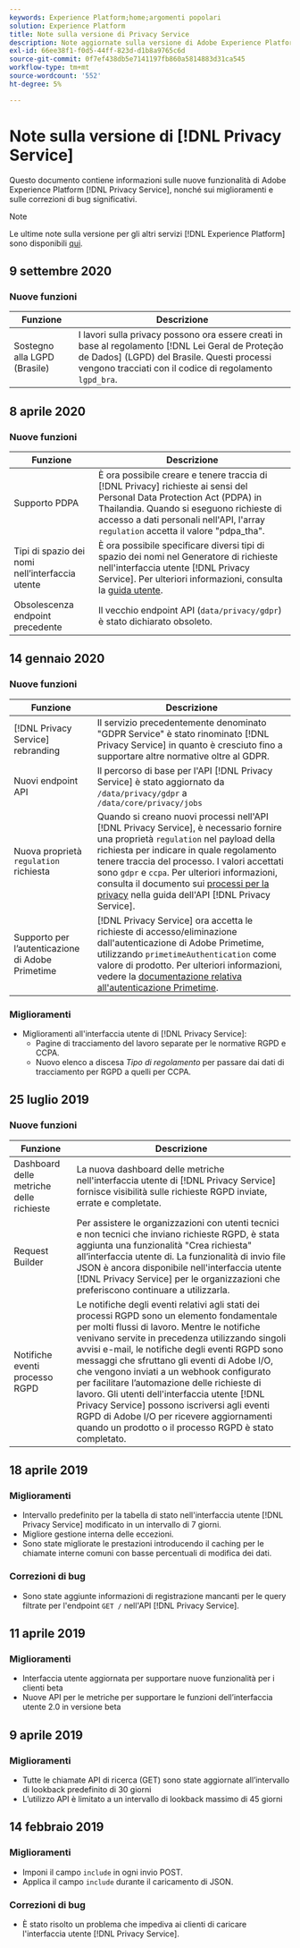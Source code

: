 ```yaml
---
keywords: Experience Platform;home;argomenti popolari
solution: Experience Platform
title: Note sulla versione di Privacy Service
description: Note aggiornate sulla versione di Adobe Experience Platform Privacy Service.
exl-id: 66ee38f1-f0d5-44ff-823d-d1b8a9765c6d
source-git-commit: 0f7ef438db5e7141197fb860a5814883d31ca545
workflow-type: tm+mt
source-wordcount: '552'
ht-degree: 5%

---
```


# Note sulla versione di [!DNL Privacy Service]

Questo documento contiene informazioni sulle nuove funzionalità di Adobe Experience Platform [!DNL Privacy Service], nonché sui miglioramenti e sulle correzioni di bug significativi.

>[!NOTE]
>
>Le ultime note sulla versione per gli altri servizi [!DNL Experience Platform] sono disponibili [qui](../release-notes/latest/latest.md).

## 9 settembre 2020

### Nuove funzioni

| Funzione | Descrizione |
| --- | --- |
| Sostegno alla LGPD (Brasile) | I lavori sulla privacy possono ora essere creati in base al regolamento [!DNL Lei Geral de Proteção de Dados] (LGPD) del Brasile. Questi processi vengono tracciati con il codice di regolamento `lgpd_bra`. |

## 8 aprile 2020

### Nuove funzioni

| Funzione | Descrizione |
| --- | --- |
| Supporto PDPA | È ora possibile creare e tenere traccia di [!DNL Privacy] richieste ai sensi del Personal Data Protection Act (PDPA) in Thailandia. Quando si eseguono richieste di accesso a dati personali nell&#39;API, l&#39;array `regulation` accetta il valore &quot;pdpa_tha&quot;. |
| Tipi di spazio dei nomi nell’interfaccia utente | È ora possibile specificare diversi tipi di spazio dei nomi nel Generatore di richieste nell&#39;interfaccia utente [!DNL Privacy Service]. Per ulteriori informazioni, consulta la [guida utente](ui/user-guide.md). |
| Obsolescenza endpoint precedente | Il vecchio endpoint API (`data/privacy/gdpr`) è stato dichiarato obsoleto. |

## 14 gennaio 2020

### Nuove funzioni

| Funzione | Descrizione |
| --- | --- |
| [!DNL Privacy Service] rebranding | Il servizio precedentemente denominato &quot;GDPR Service&quot; è stato rinominato [!DNL Privacy Service] in quanto è cresciuto fino a supportare altre normative oltre al GDPR. |
| Nuovi endpoint API | Il percorso di base per l&#39;API [!DNL Privacy Service] è stato aggiornato da `/data/privacy/gdpr` a `/data/core/privacy/jobs` |
| Nuova proprietà `regulation` richiesta | Quando si creano nuovi processi nell&#39;API [!DNL Privacy Service], è necessario fornire una proprietà `regulation` nel payload della richiesta per indicare in quale regolamento tenere traccia del processo. I valori accettati sono `gdpr` e `ccpa`. Per ulteriori informazioni, consulta il documento sui [processi per la privacy](api/privacy-jobs.md) nella guida dell&#39;API [!DNL Privacy Service]. |
| Supporto per l’autenticazione di Adobe Primetime | [!DNL Privacy Service] ora accetta le richieste di accesso/eliminazione dall&#39;autenticazione di Adobe Primetime, utilizzando `primetimeAuthentication` come valore di prodotto. Per ulteriori informazioni, vedere la [documentazione relativa all&#39;autenticazione Primetime](https://tve.helpdocsonline.com/how-to-make-a-privacy-request). |

### Miglioramenti

* Miglioramenti all&#39;interfaccia utente di [!DNL Privacy Service]:
   * Pagine di tracciamento del lavoro separate per le normative RGPD e CCPA.
   * Nuovo elenco a discesa *Tipo di regolamento* per passare dai dati di tracciamento per RGPD a quelli per CCPA.

## 25 luglio 2019

### Nuove funzioni

| Funzione | Descrizione |
| --- | --- |
| Dashboard delle metriche delle richieste | La nuova dashboard delle metriche nell&#39;interfaccia utente di [!DNL Privacy Service] fornisce visibilità sulle richieste RGPD inviate, errate e completate. |
| Request Builder | Per assistere le organizzazioni con utenti tecnici e non tecnici che inviano richieste RGPD, è stata aggiunta una funzionalità &quot;Crea richiesta&quot; all’interfaccia utente di. La funzionalità di invio file JSON è ancora disponibile nell&#39;interfaccia utente [!DNL Privacy Service] per le organizzazioni che preferiscono continuare a utilizzarla. |
| Notifiche eventi processo RGPD | Le notifiche degli eventi relativi agli stati dei processi RGPD sono un elemento fondamentale per molti flussi di lavoro. Mentre le notifiche venivano servite in precedenza utilizzando singoli avvisi e-mail, le notifiche degli eventi RGPD sono messaggi che sfruttano gli eventi di Adobe I/O, che vengono inviati a un webhook configurato per facilitare l’automazione delle richieste di lavoro. Gli utenti dell&#39;interfaccia utente [!DNL Privacy Service] possono iscriversi agli eventi RGPD di Adobe I/O per ricevere aggiornamenti quando un prodotto o il processo RGPD è stato completato. |

## 18 aprile 2019

### Miglioramenti

* Intervallo predefinito per la tabella di stato nell&#39;interfaccia utente [!DNL Privacy Service] modificato in un intervallo di 7 giorni.
* Migliore gestione interna delle eccezioni.
* Sono state migliorate le prestazioni introducendo il caching per le chiamate interne comuni con basse percentuali di modifica dei dati.

### Correzioni di bug

* Sono state aggiunte informazioni di registrazione mancanti per le query filtrate per l&#39;endpoint `GET /` nell&#39;API [!DNL Privacy Service].

## 11 aprile 2019

### Miglioramenti

* Interfaccia utente aggiornata per supportare nuove funzionalità per i clienti beta
* Nuove API per le metriche per supportare le funzioni dell’interfaccia utente 2.0 in versione beta

## 9 aprile 2019

### Miglioramenti

* Tutte le chiamate API di ricerca (GET) sono state aggiornate all’intervallo di lookback predefinito di 30 giorni
* L’utilizzo API è limitato a un intervallo di lookback massimo di 45 giorni

## 14 febbraio 2019

### Miglioramenti

* Imponi il campo `include` in ogni invio POST.
* Applica il campo `include` durante il caricamento di JSON.

### Correzioni di bug

* È stato risolto un problema che impediva ai clienti di caricare l&#39;interfaccia utente [!DNL Privacy Service].
